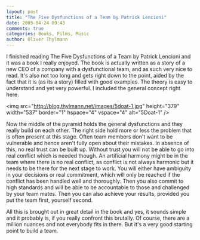 ```yaml
---
layout: post
title: "The Five Dysfunctions of a Team by Patrick Lencioni"
date: 2005-04-24 09:43
comments: true
categories: Books, Films, Music
author: Oliver Thylmann
---
```



I finished reading The Five Dysfunctions of a Team by Patrick Lencioni and it was a book I really enjoyed. The book is actually written as a story of a new CEO of a company with a dysfunctional team, and as such very nice to read. It's also not too long and gets right down to the point, aided by the fact that it is (as its a story) filled with good examples. The theory is easy to understand and yet very powerful. I included the general concept right here.


&lt;img src=&quot;http://blog.thylmann.net/images/5doat-1.jpg&quot; height=&quot;379&quot; width=&quot;537&quot; border=&quot;1&quot; hspace=&quot;4&quot; vspace=&quot;4&quot; alt=&quot;5Doat-1&quot; /&gt;


Now the middle of the pyramid holds the general dysfunctions and they really build on each other. The right side hold more or less the problem that is often present at this stage. Often team members don't want to be vulnerable and hence aren't fully open about their mistakes. In absence of this, no real trust can be built up. Without trust you will not be able to go into real conflict which is needed though. An artificial harmony might be in the team where there is no real conflict, as conflict is not always harmonic but it needs to be there for the next stage to work. You will either have ambiguity in your decisions or real commitment, which will only be reached if the conflict has been handled well and thoroughly. Then you also commit to high standards and will be able to be accountable to those and challenged by your team mates. Then you can also achieve your results, provided you put the team first, yourself second.

All this is brought out in great detail in the book and yes, it sounds simple and it probably is, if you really confront this brutally. Of course, there are a million nuances and not everybody fits in there. But it's a very good starting point to build a team.



